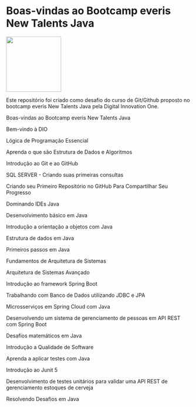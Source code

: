 # Boas-vindas ao Bootcamp everis New Talents Java

<img src="https://hermes.digitalinnovation.one/tracks/f5a03793-694e-49b5-99dd-40e6e951c0b1.png" high="150px" width="150px">

<p>Este repositório foi criado como desafio do curso de Git/Github proposto no bootcamp everis New Talents Java pela Digital Innovation One.</p>


Boas-vindas ao Bootcamp everis New Talents Java

Bem-vindo à DIO

Lógica de Programação Essencial

Aprenda o que são Estrutura de Dados e Algoritmos

Introdução ao Git e ao GitHub

SQL SERVER - Criando suas primeiras consultas

Criando seu Primeiro Repositório no GitHub Para Compartilhar Seu Progresso

Dominando IDEs Java

Desenvolvimento básico em Java

Introdução a orientação a objetos com Java

Estrutura de dados em Java

Primeiros passos em Java

Fundamentos de Arquitetura de Sistemas

Arquitetura de Sistemas Avançado

Introdução ao framework Spring Boot

Trabalhando com Banco de Dados utilizando JDBC e JPA

Microsserviços em Spring Cloud com Java

Desenvolvendo um sistema de gerenciamento de pessoas em API REST com Spring Boot

Desafios matemáticos em Java

Introdução a Qualidade de Software

Aprenda a aplicar testes com Java

Introdução ao Junit 5

Desenvolvimento de testes unitários para validar uma API REST de gerenciamento estoques de cerveja

Resolvendo Desafios em Java
